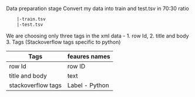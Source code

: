 Data preparation stage
Convert my data into train and test.tsv in 70:30 ratio

```data.xml
    |-train.tsv 
    |-test.tsv
```

We are choosing only three tags in the xml data - 1. row Id, 2. title and body 3. Tags (Stackoverflow tags specific to python)

|Tags|feaures names|
|-|-|
|row Id|row ID|
|title and body|text|
|stackoverflow tags|Label - Python|